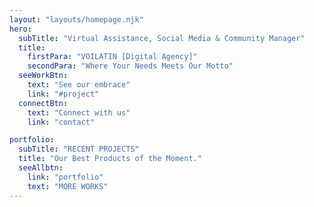 ```yaml
---
layout: "layouts/homepage.njk"
hero:
  subTitle: "Virtual Assistance, Social Media & Community Manager"
  title:
    firstPara: "VOILATIN [Digital Agency]"
    secondPara: "Where Your Needs Meets Our Motto"
  seeWorkBtn:
    text: "See our embrace"
    link: "#project"
  connectBtn: 
    text: "Connect with us"
    link: "contact"

portfolio:
  subTitle: "RECENT PROJECTS"
  title: "Our Best Products of the Moment."
  seeAllbtn:
    link: "portfolio"
    text: "MORE WORKS"
---
```

